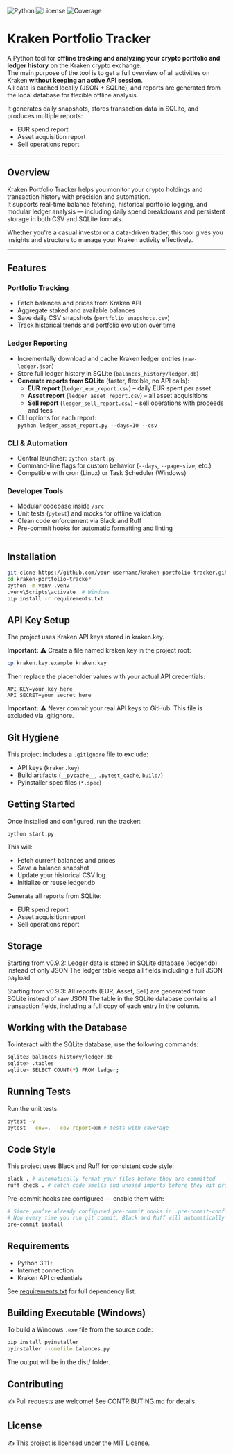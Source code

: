 ![Python](https://img.shields.io/badge/python-3.11+-blue)
![License](https://img.shields.io/badge/license-MIT-green)
![Coverage](https://codecov.io/gh/patan4ik/kraken-portfolio-tracker/branch/main/graph/badge.svg)

# Kraken Portfolio Tracker

A Python tool for **offline tracking and analyzing your crypto portfolio and ledger history** on the Kraken crypto exchange.  
The main purpose of the tool is to get a full overview of all activities on Kraken **without keeping an active API session**.  
All data is cached locally (JSON + SQLite), and reports are generated from the local database for flexible offline analysis.

It generates daily snapshots, stores transaction data in SQLite, and produces multiple reports:  
- EUR spend report  
- Asset acquisition report  
- Sell operations report  

---

## Overview

Kraken Portfolio Tracker helps you monitor your crypto holdings and transaction history with precision and automation.  
It supports real-time balance fetching, historical portfolio logging, and modular ledger analysis — including daily spend breakdowns and persistent storage in both CSV and SQLite formats.

Whether you're a casual investor or a data-driven trader, this tool gives you insights and structure to manage your Kraken activity effectively.

---

## Features

### Portfolio Tracking
- Fetch balances and prices from Kraken API
- Aggregate staked and available balances
- Save daily CSV snapshots (`portfolio_snapshots.csv`)
- Track historical trends and portfolio evolution over time

### Ledger Reporting
- Incrementally download and cache Kraken ledger entries (`raw-ledger.json`)
- Store full ledger history in SQLite (`balances_history/ledger.db`)
- **Generate reports from SQLite** (faster, flexible, no API calls):
  - **EUR report** (`ledger_eur_report.csv`) – daily EUR spent per asset
  - **Asset report** (`ledger_asset_report.csv`) – all asset acquisitions
  - **Sell report** (`ledger_sell_report.csv`) – sell operations with proceeds and fees
- CLI options for each report:  
  `python ledger_asset_report.py --days=10 --csv`

### CLI & Automation
- Central launcher: `python start.py`
- Command-line flags for custom behavior (`--days`, `--page-size`, etc.)
- Compatible with cron (Linux) or Task Scheduler (Windows)

### Developer Tools
- Modular codebase inside `/src`
- Unit tests (`pytest`) and mocks for offline validation
- Clean code enforcement via Black and Ruff
- Pre-commit hooks for automatic formatting and linting

---

## Installation

```bash
git clone https://github.com/your-username/kraken-portfolio-tracker.git
cd kraken-portfolio-tracker
python -m venv .venv
.venv\Scripts\activate  # Windows
pip install -r requirements.txt
```

## API Key Setup

The project uses Kraken API keys stored in kraken.key.

**Important:** ⚠️ Create a file named kraken.key in the project root:

```bash
cp kraken.key.example kraken.key
```

Then replace the placeholder values with your actual API credentials:
```
API_KEY=your_key_here
API_SECRET=your_secret_here
```
**Important:** ⚠️ Never commit your real API keys to GitHub. This file is excluded via .gitignore.

## Git Hygiene

This project includes a `.gitignore` file to exclude:
- API keys (`kraken.key`)
- Build artifacts (`__pycache__`, `.pytest_cache`, `build/`)
- PyInstaller spec files (`*.spec`)

## Getting Started

Once installed and configured, run the tracker:

```
python start.py
```
This will:
- Fetch current balances and prices
- Save a balance snapshot
- Update your historical CSV log
- Initialize or reuse ledger.db

Generate all reports from SQLite:
- EUR spend report
- Asset acquisition report
- Sell operations report

## Storage
Starting from v0.9.2:
Ledger data is stored in SQLite database (ledger.db) instead of only JSON
The ledger table keeps all fields including a full JSON payload

Starting from v0.9.3:
All reports (EUR, Asset, Sell) are generated from SQLite instead of raw JSON
The table in the SQLite database contains all transaction fields, including a full copy of each entry in the  column.

## Working with the Database
To interact with the SQLite database, use the following commands:
```bash
sqlite3 balances_history/ledger.db
sqlite> .tables
sqlite> SELECT COUNT(*) FROM ledger;
```

## Running Tests
Run the unit tests:
```bash
pytest -v
pytest --cov=. --cov-report=xm # tests with coverage
```

## Code Style

This project uses Black and Ruff for consistent code style:
```bash
black . # automatically format your files before they are committed
ruff check . # catch code smells and unused imports before they hit production
```

Pre-commit hooks are configured — enable them with:
```bash
# Since you’ve already configured pre-commit hooks in .pre-commit-config.yaml, you can enable them locally.
# Now every time you run git commit, Black and Ruff will automatically check your files before they are committed — so your CI will stay green without extra work.
pre-commit install
```

## Requirements

- Python 3.11+
- Internet connection
- Kraken API credentials

See [requirements.txt](requirements.txt) for full dependency list.

## Building Executable (Windows)

To build a Windows `.exe` file from the source code:

```bash
pip install pyinstaller
pyinstaller --onefile balances.py
```
The output will be in the dist/ folder.

## Contributing

✍️ Pull requests are welcome! See CONTRIBUTING.md for details.

## License

✍️ This project is licensed under the MIT License.
